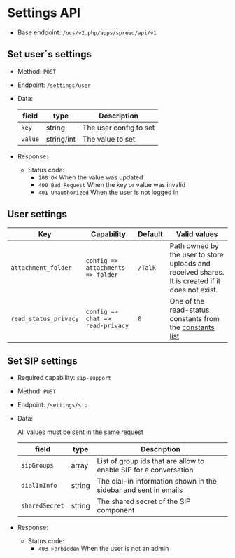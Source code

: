 # Settings API

* Base endpoint: `/ocs/v2.php/apps/spreed/api/v1`

## Set user´s settings

* Method: `POST`
* Endpoint: `/settings/user`
* Data:

    field | type | Description
    ---|---|---
    `key` | string | The user config to set
    `value` | string/int | The value to set

* Response:
    - Status code:
        + `200 OK` When the value was updated
        + `400 Bad Request` When the key or value was invalid
        + `401 Unauthorized` When the user is not logged in

## User settings

Key | Capability | Default | Valid values
---|---|---|---
`attachment_folder` | `config => attachments => folder` | `/Talk` | Path owned by the user to store uploads and received shares. It is created if it does not exist.
`read_status_privacy` | `config => chat => read-privacy` | `0` | One of the read-status constants from the [constants list](constants.md#Participant-read-status-privacy)

## Set SIP settings

* Required capability: `sip-support`
* Method: `POST`
* Endpoint: `/settings/sip`
* Data:

    All values must be sent in the same request

    field | type | Description
    ---|---|---
    `sipGroups` | array | List of group ids that are allow to enable SIP for a conversation
    `dialInInfo` | string | The dial-in information shown in the sidebar and sent in emails
    `sharedSecret` | string | The shared secret of the SIP component

* Response:
    - Status code:
        + `403 Forbidden` When the user is not an admin
